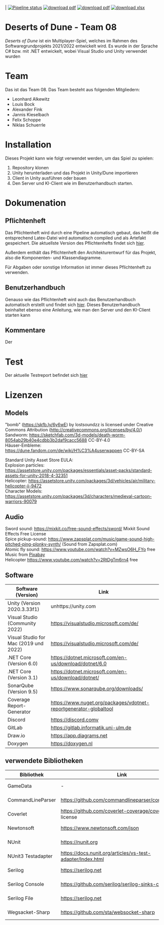 | [![Pipeline status](https://gitlab.informatik.uni-ulm.de/sopra/ws21-deserts-of-dune/teams/team08/badges/develop/pipeline.svg)](https://gitlab.informatik.uni-ulm.de/sopra/ws21-deserts-of-dune/teams/team08/-/jobs)
[![download pdf](https://img.shields.io/badge/Download-Pflichtenheft.pdf-green)](https://gitlab.informatik.uni-ulm.de/sopra/ws21-deserts-of-dune/teams/team08/-/tree/develop/Documentation/Requirement_specification_document/Pflichtenheft.pdf)
[![download pdf](https://img.shields.io/badge/Download-Benutzerhandbuch.pdf-green)](https://gitlab.informatik.uni-ulm.de/sopra/ws21-deserts-of-dune/teams/team08/-/tree/develop/Documentation/Benutzerhandbuch.pdf)
[![download xlsx](https://img.shields.io/badge/Download-Projekttagebuch.xslx-green)](https://gitlab.informatik.uni-ulm.de/sopra/ws21-deserts-of-dune/teams/team08/-/tree/develop/Projekttagebuch/Projekttagebuch.pdf)
# Deserts of Dune - Team 08

_*Deserts of Dune*_ ist ein Multiplayer-Spiel, welches im Rahmen des Softwaregrundprojekts 2021/2022 entwickelt wird. Es wurde in der Sprache C# bzw. mit .NET entwickelt, wobei Visual Studio und Unity verwendet wurden

# Team
Das ist das Team 08. Das Team besteht aus folgenden Mitgliedern: 

- Leonhard Alkewitz
- Louis Bock
- Alexander Fink
- Jannis Kieselbach 
- Felix Schoppe
- Niklas Schuerrle

# Installation
Dieses Projekt kann wie folgt verwendet werden, um das Spiel zu spielen: 
1. Repository klonen
2. Unity herunterladen und das Projekt in Unity/Dune importieren
3. Client in Unity ausführen oder bauen
4. Den Server und KI-Client wie im Benutzerhandbuch starten.

# Dokumenation
## Pflichtenheft 
Das Pflichtenheft wird durch eine Pipeline automatisch gebaut, das heißt die entsprechend Latex-Datei wird automatisch compiled und als Artefakt gespeichert. Die aktuellste Version des Pflichtenhefts findet sich [hier](https://gitlab.informatik.uni-ulm.de/sopra/ws21-deserts-of-dune/teams/team08/-/tree/develop/Documentation/Requirement_specification_document/Pflichtenheft.pdf). 

Außerdem enthält das Pflichtenheft den Architekturentwurf für das Projekt, also die Komponenten- und Klassendiagramme.

Für Abgaben oder sonstige Information ist immer dieses Pflichtenheft zu verwenden.

## Benutzerhandbuch
Genauso wie das Pflichtenheft wird auch das Benutzerhandbuch automatisch erstellt und findet sich [hier](https://gitlab.informatik.uni-ulm.de/sopra/ws21-deserts-of-dune/teams/team08/-/tree/develop/Documentation/Benutzerhandbuch.pdf).
Dieses Benutzerhandbuch beinhaltet ebenso eine Anleitung, wie man den Server und den KI-Client starten kann

## Kommentare
Der 

# Test
Der aktuelle Testreport befindet sich [hier](https://gitlab.informatik.uni-ulm.de/sopra/ws21-deserts-of-dune/teams/team08/-/jobs/artifacts/refactor/pipeline/raw/public?job=deploy-coverage-report)


# Lizenzen
## Models
"bomb" (https://skfb.ly/6y6wE) by lostsoundzz is licensed under Creative Commons Attribution (http://creativecommons.org/licenses/by/4.0/) <br>
Sandworm: https://sketchfab.com/3d-models/death-worm-8054ab29b40e4cdbb3b2daf9cacc5688 CC-BY-4.0 <br>
Häuser-Embleme: https://dune.fandom.com/de/wiki/H%C3%A4userwappen CC-BY-SA 

Standard Unity Asset Store EULA: <br>
Explosion particles: https://assetstore.unity.com/packages/essentials/asset-packs/standard-assets-for-unity-2018-4-32351 <br>
Helicopter: https://assetstore.unity.com/packages/3d/vehicles/air/military-helicopter-ii-9472 <br>
Character Models: https://assetstore.unity.com/packages/3d/characters/medieval-cartoon-warriors-90079

## Audio
Sword sound: https://mixkit.co/free-sound-effects/sword/  Mixkit Sound Effects Free License <br>
Spice pickup-sound: https://www.zapsplat.com/music/game-sound-high-pitched-ping-plonky-synth/ (Sound from Zapsplat.com) <br>
Atomic fly sound: https://www.youtube.com/watch?v=MZwsO6H_FYo free <br>
Music from <a href="https://pixabay.com/?utm_source=link-attribution&amp;utm_medium=referral&amp;utm_campaign=music&amp;utm_content=18816">Pixabay</a> <br>
Helicopter https://www.youtube.com/watch?v=2RtDgTm6rn4 free <br>

## Software

| Software (Version) | Link |
|--------------------|------|
| Unity (Version 2020.3.33f1) | unhttps://unity.com |
| Visual Studio (Community 2022) | https://visualstudio.microsoft.com/de/ |
| Visual Studio for Mac (2019 und 2022) | https://visualstudio.microsoft.com/de/ |
| .NET Core (Version 6.0) | https://dotnet.microsoft.com/en-us/download/dotnet/6.0 |
| .NET Core (Version 3.1) | https://dotnet.microsoft.com/en-us/download/dotnet/| 3.1 |
| SonarQube (Version 9.5) | https://www.sonarqube.org/downloads/ |
| Coverage Report-Generator | https://www.nuget.org/packages/vdotnet-reportgenerator-globaltool |
| Discord | https://discord.comv |
| GitLab | https://gitlab.informatik.uni-ulm.de |
| Draw.io | https://app.diagrams.net |
| Doxygen | https://doxygen.nl |

## verwendete Bibliotheken 

| Bibliothek | Link | Lizenz |
|------------|------|--------|
| GameData | - | eigene Software |
| CommandLineParser | https://github.com/commandlineparser/commandline | MIT license |
| Coverlet | https://github.com/coverlet-coverage/coverlet v MIT license |
| Newtonsoft | https://www.newtonsoft.com/json | MIT license |
| NUnit | https://nunit.org | MIT license |
| NUnit3 Testadapter | https://docs.nunit.org/articles/vs-test-adapter/Index.html | MIT license |
| Serilog | https://serilog.net | Apache-2.0 |
| Serilog Console | https://github.com/serilog/serilog-sinks-console |  Apache-2.0 |
| Serilog File | https://serilog.net | Apache-2.0 |
| Wegsacket-Sharp | https://github.com/sta/websocket-sharp | MIT license |


